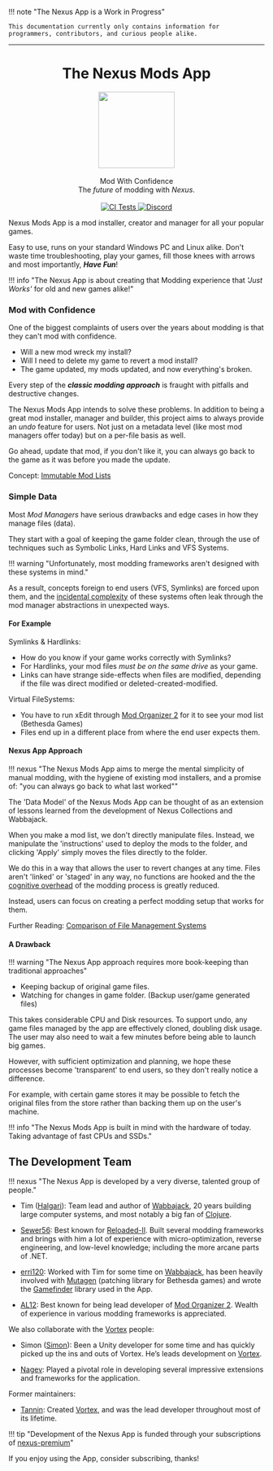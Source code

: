 !!! note "The Nexus App is a Work in Progress"

    This documentation currently only contains information for programmers, contributors, and curious people alike.

----------

<div align="center">
	<h1>The Nexus Mods App</h1>
	<img src="./Nexus/Images/Nexus-Icon.png" width="150" align="center" />
	<br/> <br/>
    Mod With Confidence
    <br/>
    The <i>future</i> of modding with <i>Nexus</i>.
    <br/><br/>
    <a href="https://github.com/Nexus-Mods/NexusMods.App/actions/workflows/clean_environment_tests.yaml" target="_blank">
        <img src="https://github.com/Nexus-Mods/NexusMods.App/actions/workflows/clean_environment_tests.yaml/badge.svg" alt="CI Tests">
    </a>
    <a href="https://discord.gg/ReWTxb93jS" target="_blank">
        <img src="https://img.shields.io/discord/1134149061080002713?logo=discord&logoColor=white&color=7289da" alt="Discord">
    </a>
</div>

Nexus Mods App is a mod installer, creator and manager for all your popular games.

Easy to use, runs on your standard Windows PC and Linux alike. Don't waste time troubleshooting, play your games,
fill those knees with arrows and most importantly, ***Have Fun***!

!!! info "The Nexus App is about creating that Modding experience that *'Just Works'* for old and new games alike!"

### Mod with Confidence

One of the biggest complaints of users over the years about modding is that they can't mod with confidence.

- Will a new mod wreck my install?
- Will I need to delete my game to revert a mod install?
- The game updated, my mods updated, and now everything's broken.

Every step of the ***classic modding approach*** is fraught with pitfalls and destructive changes.

The Nexus Mods App intends to solve these problems. In addition to being a great mod installer, manager and builder,
this project aims to always provide an *undo* feature for users. Not just on a metadata level (like most mod managers
offer today) but on a per-file basis as well.

Go ahead, update that mod, if you don't like it, you can always go back to the game as it was before you made the update.

Concept: [Immutable Mod Lists][immutable-mod-lists]

### Simple Data

Most *Mod Managers* have serious drawbacks and edge cases in how they manage files (data).

They start with a goal of keeping the game folder clean, through the use of techniques such as Symbolic Links,
Hard Links and VFS Systems.

!!! warning "Unfortunately, most modding frameworks aren't designed with these systems in mind."

As a result, concepts foreign to end users (VFS, Symlinks) are forced upon them, and the [incidental complexity][incidental-complexity]
of these systems often leak through the mod manager abstractions in unexpected ways.

#### For Example

Symlinks & Hardlinks:

* How do you know if your game works correctly with Symlinks?
* For Hardlinks, your mod files *must be on the same drive* as your game.
* Links can have strange side-effects when files are modified, depending if the file was direct modified or deleted-created-modified.

Virtual FileSystems:

* You have to run xEdit through [Mod Organizer 2][mod-organizer-2] for it to see your mod list (Bethesda Games)
* Files end up in a different place from where the end user expects them.

#### Nexus App Approach

!!! nexus "The Nexus Mods App aims to merge the mental simplicity of manual modding, with the hygiene of existing mod installers, and a promise of: "you can always go back to what last worked""

The 'Data Model' of the Nexus Mods App can be thought of as an extension of lessons learned from the development of
Nexus Collections and Wabbajack.

When you make a mod list, we don't directly manipulate files. Instead, we manipulate the 'instructions' used to deploy
the mods to the folder, and clicking 'Apply' simply moves the files directly to the folder.

We do this in a way that allows the user to revert changes at any time. Files aren't 'linked' or 'staged' in any way,
no functions are hooked and the the [cognitive overhead][cognitive-overhead] of the modding process is greatly reduced.

Instead, users can focus on creating a perfect modding setup that works for them.

Further Reading: [Comparison of File Management Systems][comparison-fms]

#### A Drawback

!!! warning "The Nexus App approach requires more book-keeping than traditional approaches"

- Keeping backup of original game files.
- Watching for changes in game folder. (Backup user/game generated files)

This takes considerable CPU and Disk resources. To support undo, any game files managed by the app are effectively cloned,
doubling disk usage. The user may also need to wait a few minutes before being able to launch big games.

However, with sufficient optimization and planning, we hope these processes become 'transparent' to end users,
so they don't really notice a difference.

For example, with certain game stores it may be possible to fetch the original
files from the store rather than backing them up on the user's machine.

!!! info "The Nexus Mods App is built in mind with the hardware of today. Taking advantage of fast CPUs and SSDs."

## The Development Team

!!! nexus "The Nexus App is developed by a very diverse, talented group of people."

- Tim ([Halgari][halgari]): Team lead and author of [Wabbajack][wabbajack], 20 years building large computer systems, and most notably a big fan of [Clojure][clojure].

- [Sewer56][sewer56]: Best known for [Reloaded-II][reloaded-ii]. Built several modding frameworks and brings with him a lot of experience with micro-optimization, reverse engineering, and low-level knowledge; including the more arcane parts of .NET.

- [erri120][erri120]: Worked with Tim for some time on [Wabbajack][wabbajack], has been heavily involved with [Mutagen][mutagen] (patching library for Bethesda games) and wrote the [Gamefinder][gamefinder] library used in the App.

- [AL12][al12]: Best known for being lead developer of [Mod Organizer 2][mod-organizer-2]. Wealth of experience in various modding frameworks is appreciated.

We also collaborate with the [Vortex][vortex] people:

- Simon ([Simon][simon]): Been a Unity developer for some time and has quickly picked up the ins and outs of Vortex. He’s leads development on [Vortex][vortex].

- [Nagev][nagev]: Played a pivotal role in developing several impressive extensions and frameworks for the application.

Former maintainers:

- [Tannin][tannin]: Created [Vortex][vortex], and was the lead developer throughout most of its lifetime.

!!! tip "Development of the Nexus App is funded through your subscriptions of [nexus-premium][nexus-premium]"

If you enjoy using the App, consider subscribing, thanks!

[al12]: https://github.com/Al12rs
[clojure]: https://clojure.org/
[cognitive-overhead]: https://techcrunch.com/2013/04/20/cognitive-overhead/
[comparison-fms]: misc/ComparisonOfFileManagementSystems.md
[erri120]: https://github.com/erri120
[gamefinder]: https://github.com/erri120/GameFinder
[halgari]: https://github.com/halgari
[immutable-mod-lists]: concepts/0000-immutable-modlists.md
[incidental-complexity]: https://dev.to/alexbunardzic/software-complexity-essential-accidental-and-incidental-3i4d
[mod-organizer-2]: https://www.modorganizer.org/
[mutagen]: https://mutagen-modding.github.io/Mutagen/
[nagev]: https://github.com/IDCs
[nexus-premium]: https://next.nexusmods.com/premium
[reloaded-ii]: https://reloaded-project.github.io/Reloaded-II/
[sewer56]: https://github.com/Sewer56
[simon]: https://github.com/insomnious
[tannin]: https://github.com/TanninOne
[vortex]: https://www.nexusmods.com/about/vortex/
[wabbajack]: https://www.wabbajack.org/
